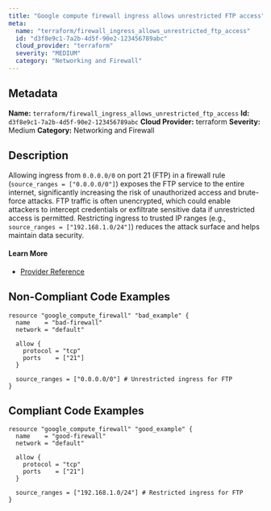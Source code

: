 ```yaml
---
title: "Google compute firewall ingress allows unrestricted FTP access"
meta:
  name: "terraform/firewall_ingress_allows_unrestricted_ftp_access"
  id: "d3f8e9c1-7a2b-4d5f-90e2-123456789abc"
  cloud_provider: "terraform"
  severity: "MEDIUM"
  category: "Networking and Firewall"
---
```

## Metadata
**Name:** `terraform/firewall_ingress_allows_unrestricted_ftp_access`
**Id:** `d3f8e9c1-7a2b-4d5f-90e2-123456789abc`
**Cloud Provider:** terraform
**Severity:** Medium
**Category:** Networking and Firewall
## Description
Allowing ingress from `0.0.0.0/0` on port 21 (FTP) in a firewall rule (`source_ranges = ["0.0.0.0/0"]`) exposes the FTP service to the entire internet, significantly increasing the risk of unauthorized access and brute-force attacks. FTP traffic is often unencrypted, which could enable attackers to intercept credentials or exfiltrate sensitive data if unrestricted access is permitted. Restricting ingress to trusted IP ranges (e.g., `source_ranges = ["192.168.1.0/24"]`) reduces the attack surface and helps maintain data security.

#### Learn More

 - [Provider Reference](https://registry.terraform.io/providers/hashicorp/google/latest/docs/resources/compute_firewall)

## Non-Compliant Code Examples
```gcp
resource "google_compute_firewall" "bad_example" {
  name    = "bad-firewall"
  network = "default"

  allow {
    protocol = "tcp"
    ports    = ["21"]
  }

  source_ranges = ["0.0.0.0/0"] # Unrestricted ingress for FTP
}

```

## Compliant Code Examples
```gcp
resource "google_compute_firewall" "good_example" {
  name    = "good-firewall"
  network = "default"

  allow {
    protocol = "tcp"
    ports    = ["21"]
  }

  source_ranges = ["192.168.1.0/24"] # Restricted ingress for FTP
}

```